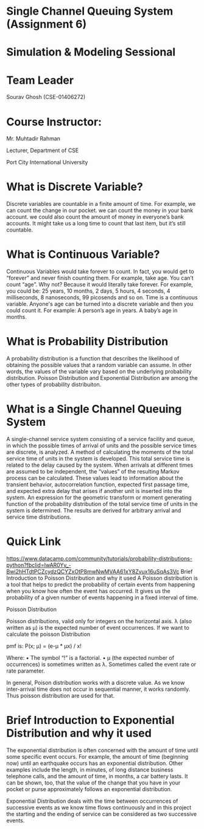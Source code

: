 # Single Channel Queuing System (Assignment 6)
# Simulation & Modeling Sessional
# Team Leader
Sourav Ghosh (CSE-01406272)


# Course Instructor:
Mr. Muhtadir Rahman

Lecturer, Department of CSE

Port City International University

# What is Discrete Variable?
Discrete variables are countable in a finite amount of time. For example, we can count the change in our pocket. we can count the money in your bank account. we could also count the amount of money in everyone’s bank accounts. It might take us a long time to count that last item, but it’s still countable.


# What is Continuous Variable?
Continuous Variables would take forever to count. In fact, you would get to “forever” and never finish counting them. For example, take age. You can’t count “age”. Why not? Because it would literally take forever. For example, you could be: 25 years, 10 months, 2 days, 5 hours, 4 seconds, 4 milliseconds, 8 nanoseconds, 99 picosends and so on.
Time is a continuous variable. Anyone's age can be turned into a discrete variable and then you could count it. For example: A person’s age in years. A baby’s age in months.

# What is Probability Distribution
A probability distribution is a function that describes the likelihood of obtaining the possible values that a random variable can assume. In other words, the values of the variable vary based on the underlying probability distribution. Poisson Distribution and Exponential Distribution are among the other types of probability distribuiton.

# What is a Single Channel Queuing System
A single-channel service system consisting of a service facility and queue, in which the possible times of arrival of units and the possible service times are discrete, is analyzed. A method of calculating the moments of the total service time of units in the system is developed. This total service time is related to the delay caused by the system. When arrivals at different times are assumed to be independent, the “values” of the resulting Markov process can be calculated. These values lead to information about the transient behavior, autocorrelation function, expected first passage time, and expected extra delay that arises if another unit is inserted into the system. An expression for the geometric transform or moment generating function of the probability distribution of the total service time of units in the system is determined. The results are derived for arbitrary arrival and service time distributions.

# Quick Link
https://www.datacamp.com/community/tutorials/probability-distributions-python?fbclid=IwAR0Yv_-Bwi2hHTdtPCZcydzQCYZxOtP8mwNwMVAA61xY8Zvux16uSqAs3Vc
Brief Introduction to Poisson Distribution and why it used
A Poisson distribution is a tool that helps to predict the probability of certain events from happening when you know how often the event has occurred. It gives us the probability of a given number of events happening in a fixed interval of time.

Poisson Distribution

Poisson distributions, valid only for integers on the horizontal axis. λ (also written as μ) is the expected number of event occurrences. If we want to calculate the poisson Distribution

pmf is: P(x; μ) = (e-μ * μx) / x!

Where: • The symbol “!” is a factorial. • μ (the expected number of occurrences) is sometimes written as λ. Sometimes called the event rate or rate parameter.

In general, Poison distribution works with a discrete value. As we know inter-arrival time does not occur in sequential manner, it works randomly. Thus poisson distribution are used for that.

# Brief Introduction to Exponential Distribution and why it used
The exponential distribution is often concerned with the amount of time until some specific event occurs. For example, the amount of time (beginning now) until an earthquake occurs has an exponential distribution. Other examples include the length, in minutes, of long distance business telephone calls, and the amount of time, in months, a car battery lasts. It can be shown, too, that the value of the change that you have in your pocket or purse approximately follows an exponential distribution.

Exponential Distribution deals with the time between occurrences of successive events as we know time flows continuously and in this project the starting and the ending of service can be considered as two successive events.

